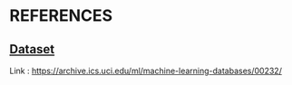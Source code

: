 # REFERENCES

## [Dataset](https://archive.ics.uci.edu/ml/machine-learning-databases/00232/)
Link : https://archive.ics.uci.edu/ml/machine-learning-databases/00232/

